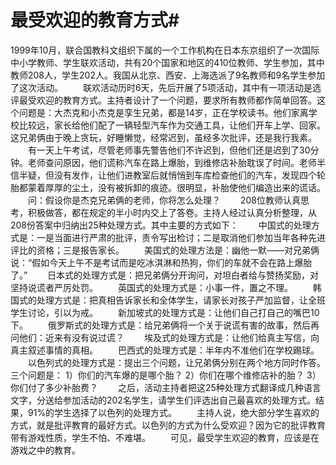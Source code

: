 # 最受欢迎的教育方式#
1999年10月，联合国教科文组织下属的一个工作机构在日本东京组织了一次国际中小学教师、学生联欢活动，共有20个国家和地区的410位教师、学生参加，其中教师208人，学生202人。我国从北京、西安、上海选派了9名教师和9名学生参加了这次活动。 
　　联欢活动历时6天，先后开展了5项活动，其中有一项活动是选评最受欢迎的教育方式。主持者设计了一个问题，要求所有教师都作简单回答。这个问题是：大杰克和小杰克是孪生兄弟，都是14岁，正在学校读书。他们家离学校比较远，家长给他们配了一辆轻型汽车作为交通工具，让他们开车上学、回家。这兄弟俩由于晚上贪玩，好睡懒觉，经常迟到，虽经多次批评，还是我行我素。 
　　有一天上午考试，尽管老师事先警告他们不许迟到，但他们还是迟到了30分钟。老师查问原因，他们谎称汽车在路上爆胎，到维修店补胎耽误了时间。老师半信半疑，但没有发作，让他们进教室后就悄悄到车库检查他们的汽车，发现四个轮胎都蒙着厚厚的尘土，没有被拆卸的痕迹。很明显，补胎使他们编造出来的谎话。 
　　问：假设你是杰克兄弟俩的老师，你将怎么处理？ 
　　208位教师认真思考，积极做答，都在规定的半小时内交上了答卷。主持人经过认真分析整理，从208份答案中归纳出25种处理方式。其中主要的方式如下： 
　　中国式的处理方式是：一是当面进行严肃的批评，责令写出检讨；二是取消他们参加当年各种先进评比的资格；三是报告家长。 
　　美国式的处理方法是：幽他一默——对兄弟俩说：“假如今天上午不是考试而是吃冰淇淋和热狗，你们的车就不会在路上爆胎了。” 
　　日本式的处理方式是：把兄弟俩分开询问，对坦白者给与赞扬奖励，对坚持说谎者严厉处罚。 
　　英国式的处理方式是：小事一件，置之不理。 
　　韩国式的处理方式是：把真相告诉家长和全体学生，请家长对孩子严加监督，让全班学生讨论，引以为戒。 
　　新加坡式的处理方式是：让他们自己打自己的嘴巴10下。 
　　俄罗斯式的处理方式是：给兄弟俩将一个关于说谎有害的故事，然后再问他们：近来有没有说过谎？ 
　　埃及式的处理方式是：让他们给真主写信，向真主叙述事情的真相。 
　　巴西式的处理方式是：半年内不准他们在学校踢球。 
　　以色列式的处理方式是：提出三个问题，让兄弟俩分别在两个地方同时作答。三个问题是：
1）你们的汽车爆的是哪个胎？
2）你们在哪个维修店补的胎？
3）你们付了多少补胎费？ 
　　之后，活动主持者把这25种处理方式翻译成几种语言文字，分送给参加活动的202名学生，请学生们评选出自己最喜欢的处理方式。结果，91%的学生选择了以色列的处理方式。 
　　主持人说，绝大部分学生喜欢的方式，就是批评教育的最好方式。以色列的方式为什么受欢迎？因为它的批评教育带有游戏性质，学生不怕、不难堪。 
　　可见，最受学生欢迎的教育，应该是在游戏之中的教育。
 
